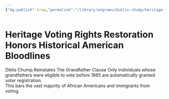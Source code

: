 ```yaml
---
{"dg-publish":true,"permalink":"/library/engrams/diklis-chump/heritage-voting-rights-restoration-honors-historical-american-bloodlines/","tags":["DC/Racism","DC/AS4"]}
---
```


# Heritage Voting Rights Restoration Honors Historical American Bloodlines
Diklis Chump Reinstates The Grandfather Clause
Only individuals whose grandfathers were eligible to vote before 1865 are automatically granted voter registration.  
This bars the vast majority of African Americans and immigrants from voting.
